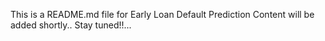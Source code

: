 This is a README.md file for Early Loan Default Prediction 
Content will be added shortly..
Stay tuned!!...